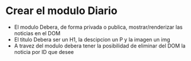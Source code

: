 # Crear el modulo Diario

* El modulo Debera, de forma privada o publica, mostrar/renderizar las noticias en el DOM
* El titulo Debera ser un H1, la descipcion un P y la imagen un img
* A travez del modulo debera tener la posibilidad de eliminar del DOM la noticia por ID que desee
